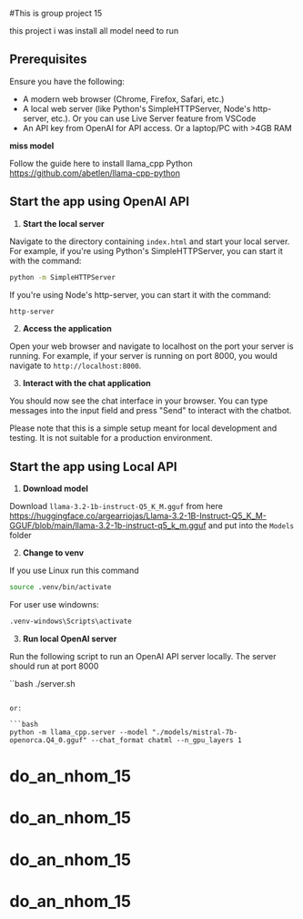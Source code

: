 #This is group project 15 

this project i was install all model need to run 

## Prerequisites

Ensure you have the following:

- A modern web browser (Chrome, Firefox, Safari, etc.)
- A local web server (like Python's SimpleHTTPServer, Node's http-server, etc.). Or you can use Live Server feature from VSCode
- An API key from OpenAI for API access. Or a laptop/PC with >4GB RAM

**miss model**

Follow the guide here to install llama_cpp Python <https://github.com/abetlen/llama-cpp-python>


## Start the app using OpenAI API

1. **Start the local server**

Navigate to the directory containing `index.html` and start your local server. For example, if you're using Python's SimpleHTTPServer, you can start it with the command:

```bash
python -m SimpleHTTPServer
```

If you're using Node's http-server, you can start it with the command:

```bash
http-server
```

2. **Access the application**

Open your web browser and navigate to localhost on the port your server is running. For example, if your server is running on port 8000, you would navigate to `http://localhost:8000`.

3. **Interact with the chat application**

You should now see the chat interface in your browser. You can type messages into the input field and press "Send" to interact with the chatbot.

Please note that this is a simple setup meant for local development and testing. It is not suitable for a production environment.

## Start the app using Local API

1. **Download model**

Download `llama-3.2-1b-instruct-Q5_K_M.gguf` from here <https://huggingface.co/argearriojas/Llama-3.2-1B-Instruct-Q5_K_M-GGUF/blob/main/llama-3.2-1b-instruct-q5_k_m.gguf> and put into the `Models` folder

2. **Change to venv**

If you use Linux run this command

```bash
source .venv/bin/activate
```

For user use windowns:

```bash
.venv-windows\Scripts\activate
```

3. **Run local OpenAI server**

Run the following script to run an OpenAI API server locally. The server should run at port 8000

``bash
./server.sh
```

or:

```bash
python -m llama_cpp.server --model "./models/mistral-7b-openorca.Q4_0.gguf" --chat_format chatml --n_gpu_layers 1
```
# do_an_nhom_15
# do_an_nhom_15
# do_an_nhom_15
# do_an_nhom_15
